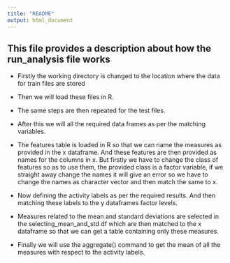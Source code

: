 ```yaml
---
title: "README"
output: html_document
---
```

## This file provides a description about how the run_analysis file works


* Firstly the working directory is changed to the location where the data for train files are stored

* Then we will load these files in R.
 
* The same steps are then repeated for the test files.

* After this we will all the required data frames as per the matching variables.

* The features table is loaded in R so that we can name the measures as provided in the x dataframe. And these features are then provided as names for the columns in x. But firstly we have to change the class of features so as to use them, the provided class is a factor variable, if we straight away change the names it will give an error so we have to change the names as character vector and then match the same to x.

* Now defining the activity labels as per the required results. And then matching these labels to the y dataframes factor levels.

* Measures related to the mean and standard deviations are selected in the selecting_mean_and_std df which are then matched to the x dataframe so that we can get a table containing only these measures.

* Finally we will use the aggregate() command to get the mean of all the measures with respect to the activity labels.

